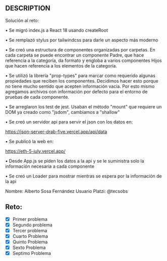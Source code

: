 ## DESCRIPTION

Solución al reto:

• Se migró index.js a React 18 usando createRoot

• Se remplazó stylus por tailwindcss para darle un aspecto más moderno

• Se creó una estructura de componentes organizadas por carpetas. En cada carpeta se puede encontrar un componente Padre, que hace referencia a la categoría, da formato y engloba a varios componentes Hijos que hacen referencia a los elementos de la categoría. 

• Se utilizó la librería "prop-types" para marcar como requerido algunas propiedades que reciben los componentes. Decidimos hacer esto porque no tiene mucho sentido que acepten información vacía. Por esto mismo agregamos archivos con información por defecto para el entorno de pruebas de cada componente.

• Se arreglaron los test de jest. Usaban el método "mount" que requiere un DOM ya creado como "jsdom", cambiamos a "shallow"

• Se creó un servidor api para servir el json con los datos en:

https://json-server-drab-five.vercel.app/api/data

• Se publicó la web en:

https://eth-5-july.vercel.app/

• Desde App.js se piden los datos a la api y se le suministra solo la información necesaria a cada componente

• Se creó un Loader para mostrar mientras se espera por la información de la api

Nombre: Alberto Sosa Fernández
Usuario Platzi: @tecsobs

## Reto:

- [X] Primer problema
- [X] Segundo problema
- [X] Tercer problema
- [X] Cuarto Problema
- [X] Quinto Problema
- [X] Sexto Problema
- [X] Septimo Problema
